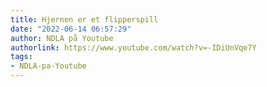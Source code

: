 ```yaml
---
title: Hjernen er et flipperspill
date: "2022-06-14 06:57:29"
author: NDLA på Youtube
authorlink: https://www.youtube.com/watch?v=-IDiUnVqe7Y
tags:
- NDLA-pa-Youtube
---
```

